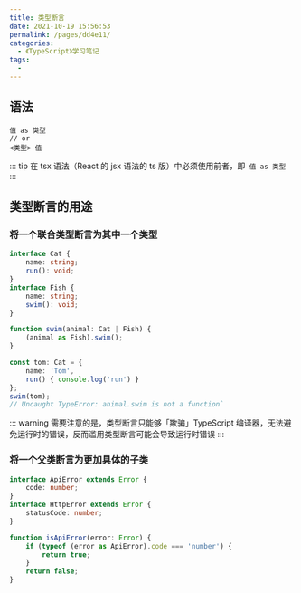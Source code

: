 ```yaml
---
title: 类型断言
date: 2021-10-19 15:56:53
permalink: /pages/dd4e11/
categories:
  - 《TypeScript》学习笔记
tags:
  - 
---
```


## 语法
```
值 as 类型
// or
<类型> 值
```
::: tip
在 tsx 语法（React 的 jsx 语法的 ts 版）中必须使用前者，即` 值 as 类型`
:::

## 类型断言的用途
### 将一个联合类型断言为其中一个类型
```ts
interface Cat {
    name: string;
    run(): void;
}
interface Fish {
    name: string;
    swim(): void;
}

function swim(animal: Cat | Fish) {
    (animal as Fish).swim();
}

const tom: Cat = {
    name: 'Tom',
    run() { console.log('run') }
};
swim(tom);
// Uncaught TypeError: animal.swim is not a function`
```
::: warning
需要注意的是，类型断言只能够「欺骗」TypeScript 编译器，无法避免运行时的错误，反而滥用类型断言可能会导致运行时错误
:::

### 将一个父类断言为更加具体的子类
```ts
interface ApiError extends Error {
    code: number;
}
interface HttpError extends Error {
    statusCode: number;
}

function isApiError(error: Error) {
    if (typeof (error as ApiError).code === 'number') {
        return true;
    }
    return false;
}
```